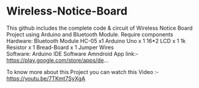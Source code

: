 # Wireless-Notice-Board
This github includes the complete code & circuit of Wireless Notice Board Project using Arduino and Bluetooth Module.
Require components 
Hardware: Bluetooth Module HC-05 x1 
          Arduino Uno x 1
          16*2 LCD x 1
          1k Resistor x 1
          Bread-Board x 1
          Jumper Wires  
Software: Arduino IDE Software
Amndroid App link:- https://play.google.com/store/apps/de...
          
To know more about this Project you can watch this Video :- https://youtu.be/7TKmt7SyXgA
